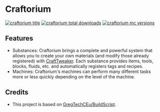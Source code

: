 # Craftorium

[![craftorium title](https://cf.way2muchnoise.eu/title/573860.svg "craftorium title")](https://www.curseforge.com/minecraft/mc-mods/craftorium "craftorium title")
[![craftorium total downloads](https://cf.way2muchnoise.eu/full_573860_downloads.svg "craftorium total downloads")](https://www.curseforge.com/minecraft/mc-mods/craftorium "craftorium total downloads")
[![craftorium mc versions](https://cf.way2muchnoise.eu/versions/573860.svg "craftorium mc versions")](https://curseforge.com/minecraft/mc-mods/craftorium/files "craftorium mc versions")

## Features

- Substances: Craftorium brings a complete and powerful system that allows you to create your own materials (and modify those already registered) with [CraftTweaker](https://www.curseforge.com/minecraft/mc-mods/crafttweaker). Each substance provides items, tools, blocks, fluids, etc. and automatically registers tags and recipes.
- Machines: Craftorium's machines can perform many different tasks more or less quickly depending on the level of the machine.

## Credits

- This project is based on [GregTechCEu/BuildScript](https://github.com/GregTechCEu/Buildscripts).